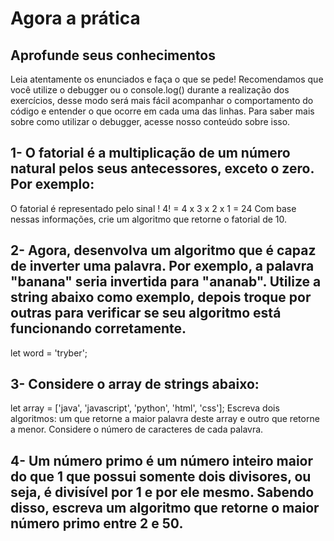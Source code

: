 # Agora a prática

## Aprofunde seus conhecimentos

Leia atentamente os enunciados e faça o que se pede!
Recomendamos que você utilize o debugger ou o console.log() durante a realização dos exercícios, desse modo será mais fácil acompanhar o comportamento do código e entender o que ocorre em cada uma das linhas. Para saber mais sobre como utilizar o debugger, acesse nosso conteúdo sobre isso.

## 1- O fatorial é a multiplicação de um número natural pelos seus antecessores, exceto o zero. Por exemplo:

O fatorial é representado pelo sinal !
4! = 4 x 3 x 2 x 1 = 24
Com base nessas informações, crie um algoritmo que retorne o fatorial de 10.

## 2- Agora, desenvolva um algoritmo que é capaz de inverter uma palavra. Por exemplo, a palavra "banana" seria invertida para "ananab". Utilize a string abaixo como exemplo, depois troque por outras para verificar se seu algoritmo está funcionando corretamente.
let word = 'tryber'; 

## 3- Considere o array de strings abaixo:
let array = ['java', 'javascript', 'python', 'html', 'css'];
Escreva dois algoritmos: um que retorne a maior palavra deste array e outro que retorne a menor. Considere o número de caracteres de cada palavra.

## 4- Um número primo é um número inteiro maior do que 1 que possui somente dois divisores, ou seja, é divisível por 1 e por ele mesmo. Sabendo disso, escreva um algoritmo que retorne o maior número primo entre 2 e 50.
